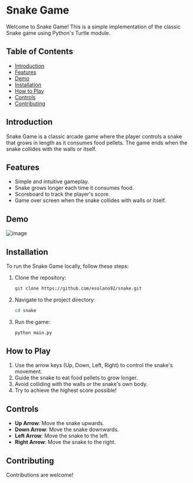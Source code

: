 # Snake Game

Welcome to Snake Game! This is a simple implementation of the classic Snake game using Python's Turtle module.

## Table of Contents

- [Introduction](#introduction)
- [Features](#features)
- [Demo](#demo)
- [Installation](#installation)
- [How to Play](#how-to-play)
- [Controls](#controls)
- [Contributing](#contributing)

## Introduction

Snake Game is a classic arcade game where the player controls a snake that grows in length as it consumes food pellets. The game ends when the snake collides with the walls or itself.

## Features

- Simple and intuitive gameplay.
- Snake grows longer each time it consumes food.
- Scoreboard to track the player's score.
- Game over screen when the snake collides with walls or itself.

## Demo

![image](https://github.com/esolano92/Snake/assets/78500300/882f9040-5669-4c16-8423-b5273b0d74c3)

## Installation

To run the Snake Game locally, follow these steps:

1. Clone the repository:

   ```bash
   git clone https://github.com/esolano92/snake.git
   ```

2. Navigate to the project directory:

   ```bash
   cd snake
   ```
   
3. Run the game:

   ```bash
   python main.py
   ```

## How to Play

1. Use the arrow keys (Up, Down, Left, Right) to control the snake's movement.
2. Guide the snake to eat food pellets to grow longer.
3. Avoid colliding with the walls or the snake's own body.
4. Try to achieve the highest score possible!

## Controls

- **Up Arrow**: Move the snake upwards.
- **Down Arrow**: Move the snake downwards.
- **Left Arrow**: Move the snake to the left.
- **Right Arrow**: Move the snake to the right.

## Contributing

Contributions are welcome!

